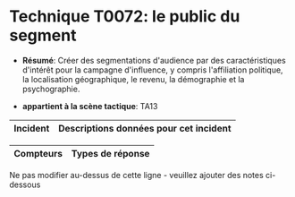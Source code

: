 # Technique T0072: le public du segment

* **Résumé**: Créer des segmentations d'audience par des caractéristiques d'intérêt pour la campagne d'influence, y compris l'affiliation politique, la localisation géographique, le revenu, la démographie et la psychographie.

* **appartient à la scène tactique**: TA13


|Incident |Descriptions données pour cet incident |
|-------- |-------------------- |



|Compteurs |Types de réponse |
|-------- |-------------- |


Ne pas modifier au-dessus de cette ligne - veuillez ajouter des notes ci-dessous